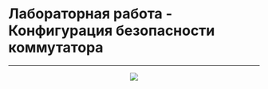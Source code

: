# Лабораторная работа - Конфигурация безопасности коммутатора 
_ _ _
<p align="center">
<image src="https://github.com/LLlMEJIb87/OTUS-learning/blob/master/16.%20Principles%20of%20network%20security/topologiya.PNG">
</p>